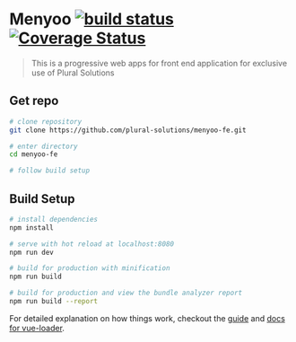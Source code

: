 # Menyoo [![build status](https://img.shields.io/travis/plural-solutions/menyoo-fe/master.svg?style=flat-square)](https://travis-ci.org/plural-solutions/menyoo-fe) [![Coverage Status](https://coveralls.io/repos/github/plural-solutions/menyoo-fe/badge.svg?branch=master)](https://coveralls.io/github/plural-solutions/menyoo-fe?branch=master)

> This is a progressive web apps for front end application for exclusive use of Plural Solutions

## Get repo

``` bash
# clone repository
git clone https://github.com/plural-solutions/menyoo-fe.git 

# enter directory
cd menyoo-fe

# follow build setup
```

## Build Setup

``` bash
# install dependencies
npm install

# serve with hot reload at localhost:8080
npm run dev

# build for production with minification
npm run build

# build for production and view the bundle analyzer report
npm run build --report
```

For detailed explanation on how things work, checkout the [guide](http://vuejs-templates.github.io/webpack/) and [docs for vue-loader](http://vuejs.github.io/vue-loader).
